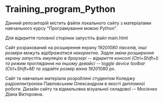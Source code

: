 # Training_program_Python
Данний репозиторій містить файли локального сайту з матеріалами навчального курсу "Програмування мовою Python".


Для відкриття головної сторінки запустіть файл main.html

Сайт розрахований на розширення екрану 1920*1080 пікселів, інші розміри можуть відібражатися некоректно.
Задля зміни розширення екрану запустіть емуляцію в браузері -- відкриття консолі (Ctrl+Shift+I) 
та режим проглядання на іншому девайсі -- toggle device toolbar (Ctrl+Shift+M) та задайте розмір вікна 1920*1080 px.


Сайт та навчальні матеріали розроблені студентом Коледжу радіоелектроніки Павловським Олександром в якості дипломної роботи.
Дизайн сайту та відмальовка візуальної складової -- Мосієнко Діана Вікторовна.
